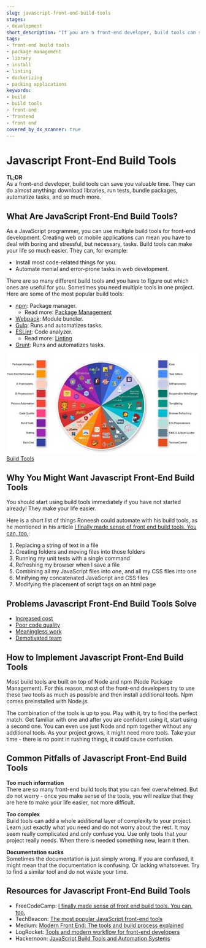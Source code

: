 ```yaml
---
slug: javascript-front-end-build-tools
stages:
- development
short_description: "If you are a front-end developer, build tools can save you valuable time. They can do almost anything: download libraries, run tests, bundle packages, automatize tasks, and so much more."
tags:
- front-end build tools
- package management
- library
- install
- linting
- dockerizing
- packing applications
keywords:
- build
- build tools
- front-end
- frontend
- front end
covered_by_dx_scanner: true
---
```


# Javascript Front-End Build Tools

**TL;DR**  
As a front-end developer, build tools can save you valuable time. They can do almost anything: download libraries, run tests, bundle packages, automatize tasks, and so much more.

## What Are JavaScript Front-End Build Tools?

As a JavaScript programmer, you can use multiple build tools for front-end development. Creating web or mobile applications can mean you have to deal with boring and stressful, but necessary, tasks. Build tools can make your life so much easier. They can, for example:
  - Install most code-related things for you.
  - Automate menial and error-prone tasks in web development.

There are so many different build tools and you have to figure out which ones are useful for you. Sometimes you need multiple tools in one project. Here are some of the most popular build tools:

- [npm](https://www.npmjs.com/): Package manager.
  - Read more: [Package Management](/practices/package-management)
- [Webpack](https://webpack.js.org): Module bundler.
- [Gulp](https://gulpjs.com): Runs and automatizes tasks.
- [ESLint](https://eslint.org): Code analyzer.
  - Read more: [Linting](/practices/linting)
- [Grunt](https://gruntjs.com): Runs and automatizes tasks.

![Build Tools](/files/build-tools.jpg)  
[Build Tools](https://medium.com/@withinsight1/the-front-end-spectrum-c0f30998c9f0)

## Why You Might Want Javascript Front-End Build Tools

You should start using build tools immediately if you have not started already! They make your life easier.

Here is a short list of things Roneesh could automate with his build tools, as he mentioned in his article [I finally made sense of front end build tools. You can, too.](https://www.freecodecamp.org/news/making-sense-of-front-end-build-tools-3a1b3a87043b/):

1. Replacing a string of text in a file
2. Creating folders and moving files into those folders
3. Running my unit tests with a single command
4. Refreshing my browser when I save a file
5. Combining all my JavaScript files into one, and all my CSS files into one
6. Minifying my concatenated JavaScript and CSS files
7. Modifying the placement of script tags on an html page

## Problems Javascript Front-End Build Tools Solve

- [Increased cost](/problems/increased-cost)
- [Poor code quality](/problems/poor-code-quality)
- [Meaningless work](/problems/meaningless-work)
- [Demotivated team](/problems/demotivated-team)

## How to Implement Javascript Front-End Build Tools

Most build tools are built on top of Node and npm (Node Package Management). For this reason, most of the front-end developers try to use these two tools as much as possible and then install additional tools. Npm comes preinstalled with Node.js.

The combination of the tools is up to you. Play with it, try to find the perfect match. Get familiar with one and after you are confident using it, start using a second one. You can even use just Node and npm together without any additional tools. As your project grows, it might need more tools. Take your time - there is no point in rushing things, it could cause confusion.

## Common Pitfalls of Javascript Front-End Build Tools

**Too much information**  
There are so many front-end build tools that you can feel overwhelmed. But do not worry - once you make sense of the tools, you will realize that they are here to make your life easier, not more difficult.

**Too complex**  
Build tools can add a whole additional layer of complexity to your project. Learn just exactly what you need and do not worry about the rest. It may seem really complicated and only confuse you. Use only tools that your project really needs. When there is needed something new, learn it then.

**Documentation sucks**  
Sometimes the documentation is just simply wrong. If you are confused, it might mean that the documentation is confusing. Or lacking whatsoever. Try to find a similar tool and do not waste your time.

## Resources for Javascript Front-End Build Tools

- FreeCodeCamp: [I finally made sense of front end build tools. You can, too.](https://www.freecodecamp.org/news/making-sense-of-front-end-build-tools-3a1b3a87043b/)
- TechBeacon: [The most popular JavaScript front-end tools](https://techbeacon.com/app-dev-testing/most-popular-javascript-front-end-tools)
- Medium: [Modern Front End: The tools and build process explained](https://medium.com/@trevorpoppen/modern-front-end-the-tools-and-build-process-explained-36641b5c1a53)
- LogRocket: [Tools and modern workflow for front-end developers](https://blog.logrocket.com/tools-and-modern-workflow-for-front-end-developers-505c7227e917/)
- Hackernoon: [JavaScript Build Tools and Automation Systems](https://hackernoon.com/javascript-build-tools-and-automation-systems-9589c5c91ebe)
